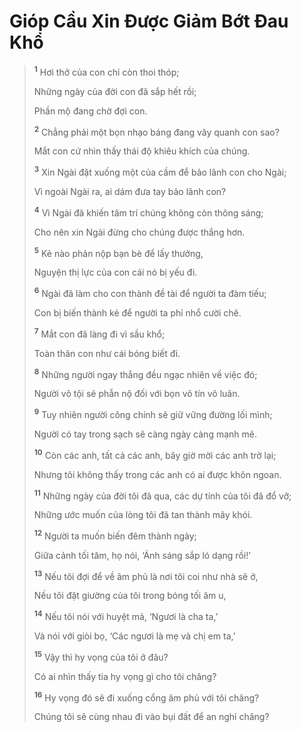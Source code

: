 # Gióp Cầu Xin Ðược Giảm Bớt Ðau Khổ

> <sup><b>1</b></sup> Hơi thở của con chỉ còn thoi thóp;
> 
> Những ngày của đời con đã sắp hết rồi;
> 
> Phần mộ đang chờ đợi con.
> 
> <sup><b>2</b></sup> Chẳng phải một bọn nhạo báng đang vây quanh con sao?
> 
> Mắt con cứ nhìn thấy thái độ khiêu khích của chúng.
> 
> <sup><b>3</b></sup> Xin Ngài đặt xuống một của cầm để bảo lãnh con cho Ngài;
> 
> Vì ngoài Ngài ra, ai dám đưa tay bảo lãnh con?
> 
> <sup><b>4</b></sup> Vì Ngài đã khiến tâm trí chúng không còn thông sáng;
> 
> Cho nên xin Ngài đừng cho chúng được thắng hơn.
> 
> <sup><b>5</b></sup> Kẻ nào phản nộp bạn bè để lấy thưởng,
> 
> Nguyện thị lực của con cái nó bị yếu đi.
> 
> <sup><b>6</b></sup> Ngài đã làm cho con thành đề tài để người ta đàm tiếu;
> 
> Con bị biến thành kẻ để người ta phỉ nhổ cười chê.
> 
> <sup><b>7</b></sup> Mắt con đã làng đi vì sầu khổ;
> 
> Toàn thân con như cái bóng biết đi.
> 
> <sup><b>8</b></sup> Những người ngay thẳng đều ngạc nhiên về việc đó;
> 
> Người vô tội sẽ phẫn nộ đối với bọn vô tín vô luân.
> 
> <sup><b>9</b></sup> Tuy nhiên người công chính sẽ giữ vững đường lối mình;
> 
> Người có tay trong sạch sẽ càng ngày càng mạnh mẽ.
> 
> <sup><b>10</b></sup> Còn các anh, tất cả các anh, bây giờ mời các anh trở lại;
> 
> Nhưng tôi không thấy trong các anh có ai được khôn ngoan.
> 
> <sup><b>11</b></sup> Những ngày của đời tôi đã qua, các dự tính của tôi đã đổ vỡ;
> 
> Những ước muốn của lòng tôi đã tan thành mây khói.
> 
> <sup><b>12</b></sup> Người ta muốn biến đêm thành ngày;
> 
> Giữa cảnh tối tăm, họ nói, ‘Ánh sáng sắp ló dạng rồi!’
> 
> <sup><b>13</b></sup> Nếu tôi đợi để về âm phủ là nơi tôi coi như nhà sẽ ở,
> 
> Nếu tôi đặt giường của tôi trong bóng tối âm u,
> 
> <sup><b>14</b></sup> Nếu tôi nói với huyệt mả, ‘Ngươi là cha ta,’
> 
> Và nói với giòi bọ, ‘Các ngươi là mẹ và chị em ta,’
> 
> <sup><b>15</b></sup> Vậy thì hy vọng của tôi ở đâu?
> 
> Có ai nhìn thấy tia hy vọng gì cho tôi chăng?
> 
> <sup><b>16</b></sup> Hy vọng đó sẽ đi xuống cổng âm phủ với tôi chăng?
> 
> Chúng tôi sẽ cùng nhau đi vào bụi đất để an nghỉ chăng?